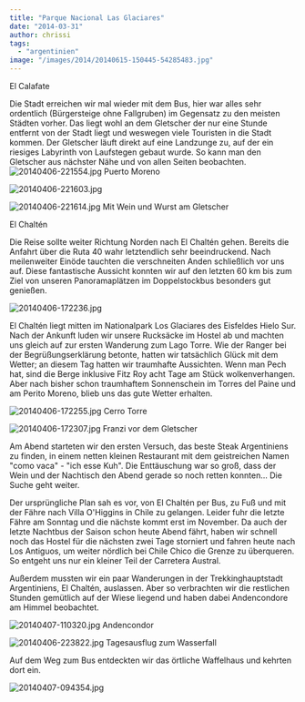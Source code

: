 ```yaml
---
title: "Parque Nacional Las Glaciares"
date: "2014-03-31"
author: chrissi
tags: 
  - "argentinien"
image: "/images/2014/20140615-150445-54285483.jpg"
---
```


El Calafate

Die Stadt erreichen wir mal wieder mit dem Bus, hier war alles sehr ordentlich (Bürgersteige ohne Fallgruben) im Gegensatz zu den meisten Städten vorher. Das liegt wohl an dem Gletscher der nur eine Stunde entfernt von der Stadt liegt und weswegen viele Touristen in die Stadt kommen. Der Gletscher läuft direkt auf eine Landzunge zu, auf der ein riesiges Labyrinth von Laufstegen gebaut wurde. So kann man den Gletscher aus nächster Nähe und von allen Seiten beobachten. ![20140406-221554.jpg](/images/2014/20140406-221554.jpg) Puerto Moreno

![20140406-221603.jpg](/images/2014/20140406-221603.jpg)

![20140406-221614.jpg](/images/2014/20140406-221614.jpg) Mit Wein und Wurst am Gletscher

El Chaltén

Die Reise sollte weiter Richtung Norden nach El Chaltén gehen. Bereits die Anfahrt über die Ruta 40 wahr letztendlich sehr beeindruckend. Nach meilenweiter Einöde tauchten die verschneiten Anden schließlich vor uns auf. Diese fantastische Aussicht konnten wir auf den letzten 60 km bis zum Ziel von unseren Panoramaplätzen im Doppelstockbus besonders gut genießen.  
  
![20140406-172236.jpg](/images/2014/20140406-172236.jpg)

El Chaltén liegt mitten im Nationalpark Los Glaciares des Eisfeldes Hielo Sur. Nach der Ankunft luden wir unsere Rucksäcke im Hostel ab und machten uns gleich auf zur ersten Wanderung zum Lago Torre. Wie der Ranger bei der Begrüßungserklärung betonte, hatten wir tatsächlich Glück mit dem Wetter; an diesem Tag hatten wir traumhafte Aussichten. Wenn man Pech hat, sind die Berge inklusive Fitz Roy acht Tage am Stück wolkenverhangen. Aber nach bisher schon traumhaftem Sonnenschein im Torres del Paine und am Perito Moreno, blieb uns das gute Wetter erhalten.

  
  
![20140406-172255.jpg](/images/2014/20140406-172255.jpg) Cerro Torre

  
  
![20140406-172307.jpg](/images/2014/20140406-172307.jpg) Franzi vor dem Gletscher

Am Abend starteten wir den ersten Versuch, das beste Steak Argentiniens zu finden, in einem netten kleinen Restaurant mit dem geistreichen Namen "como vaca" - "ich esse Kuh". Die Enttäuschung war so groß, dass der Wein und der Nachtisch den Abend gerade so noch retten konnten... Die Suche geht weiter.

Der ursprüngliche Plan sah es vor, von El Chaltén per Bus, zu Fuß und mit der Fähre nach Villa O'Higgins in Chile zu gelangen. Leider fuhr die letzte Fähre am Sonntag und die nächste kommt erst im November. Da auch der letzte Nachtbus der Saison schon heute Abend fährt, haben wir schnell noch das Hostel für die nächsten zwei Tage storniert und fahren heute nach Los Antiguos, um weiter nördlich bei Chile Chico die Grenze zu überqueren. So entgeht uns nur ein kleiner Teil der Carretera Austral.

Außerdem mussten wir ein paar Wanderungen in der Trekkinghauptstadt Argentiniens, El Chaltén, auslassen. Aber so verbrachten wir die restlichen Stunden gemütlich auf der Wiese liegend und haben dabei Andencondore am Himmel beobachtet.  
  
![20140407-110320.jpg](/images/2014/20140407-110320.jpg) Andencondor  
  
![20140406-223822.jpg](/images/2014/20140406-223822.jpg) Tagesausflug zum Wasserfall

Auf dem Weg zum Bus entdeckten wir das örtliche Waffelhaus und kehrten dort ein.  
  
![20140407-094354.jpg](/images/2014/20140407-094354.jpg)
